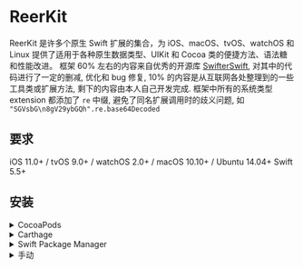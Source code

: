 # ReerKit
ReerKit 是许多个原生 Swift 扩展的集合，为 iOS、macOS、tvOS、watchOS 和 Linux 提供了适用于各种原生数据类型、UIKit 和 Cocoa 类的便捷方法、语法糖和性能改进。
框架 60% 左右的内容来自优秀的开源库 [SwifterSwift](https://github.com/SwifterSwift/SwifterSwift), 对其中的代码进行了一定的删减, 优化和 bug 修复, 10% 的内容是从互联网各处整理到的一些工具类或扩展方法, 剩下的内容由本人自己开发完成. 框架中所有的系统类型 extension 都添加了 `re` 中缀, 避免了同名扩展调用时的歧义问题, 如 `"SGVsbG\n8gV29ybGQh".re.base64Decoded`

## 要求
iOS 11.0+ / tvOS 9.0+ / watchOS 2.0+ / macOS 10.10+ / Ubuntu 14.04+
Swift 5.5+

## 安装

<details>
<summary>CocoaPods</summary>
</br>
<p>要使用 <a href="http://cocoapods.org">CocoaPods</a> 将 ReerKit 集成到您的 Xcode 项目，请在您的 <code>Podfile</code> 中设置:</p>
<h4>- 集成所有扩展（推荐）:</h4>
<pre><code class="ruby language-ruby">pod 'ReerKit'</code></pre>
</code></pre>
</details>

<details>
<summary>Carthage</summary>
</br>
<p>要使用 <a href="https://github.com/Carthage/Carthage">Carthage</a> 将 SwifterSwift 集成到您的 Xcode 项目中，请在您的 <code>Cartfile</code> 中设置:</p>
<pre><code class="ogdl language-ogdl">github "ReerKit/ReerKit" ~&gt; 1.0.6
</code></pre>
</details>

<details>
<summary>Swift Package Manager</summary>
</br>
<p>你可以使用 <a href="https://swift.org/package-manager">The Swift Package Manager</a> 来安装 ReerKit，请在你的 <code>Package.swift</code> 文件中添加正确的描述:</p>
<pre><code class="swift language-swift">import PackageDescription
let package = Package(
    name: "YOUR_PROJECT_NAME",
    targets: [],
    dependencies: [
        .package(url: "https://github.com/reers/ReerKit.git", from: "1.0.6")
    ]
)
</code></pre>
<p>接下来，将 <code>ReerKit</code> 添加到您的 targets 依赖项中，如下所示:</p>
<pre><code class="swift language-swift">.target(
    name: "YOUR_TARGET_NAME",
    dependencies: [
        "ReerKit",
    ]
),</code></pre>
<p>然后运行 <code>swift package update</code>。</p>
<p>请注意，<a href="https://swift.org/package-manager">Swift Package Manager</a> 不支持为 iOS/tvOS/macOS/watchOS 应用程序编译 
</details>

<details>
<summary>手动</summary>
</br>
<p>将 <a href="https://github.com/reers/ReerKit/tree/main/Sources">ReerKit</a> 文件夹添加到您的 Xcode 项目以使用所有扩展或特定扩展。</p>
</details>
